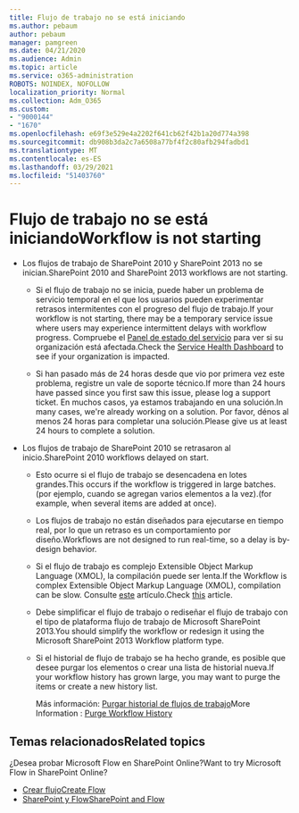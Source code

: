 ```yaml
---
title: Flujo de trabajo no se está iniciando
ms.author: pebaum
author: pebaum
manager: pamgreen
ms.date: 04/21/2020
ms.audience: Admin
ms.topic: article
ms.service: o365-administration
ROBOTS: NOINDEX, NOFOLLOW
localization_priority: Normal
ms.collection: Adm_O365
ms.custom:
- "9000144"
- "1670"
ms.openlocfilehash: e69f3e529e4a2202f641cb62f42b1a20d774a398
ms.sourcegitcommit: db908b3da2c7a6508a77bf4f2c80afb294fadbd1
ms.translationtype: MT
ms.contentlocale: es-ES
ms.lasthandoff: 03/29/2021
ms.locfileid: "51403760"
---
```

# <a name="workflow-is-not-starting"></a><span data-ttu-id="1a78c-102">Flujo de trabajo no se está iniciando</span><span class="sxs-lookup"><span data-stu-id="1a78c-102">Workflow is not starting</span></span>

- <span data-ttu-id="1a78c-103">Los flujos de trabajo de SharePoint 2010 y SharePoint 2013 no se inician.</span><span class="sxs-lookup"><span data-stu-id="1a78c-103">SharePoint 2010 and SharePoint 2013 workflows are not starting.</span></span>

    - <span data-ttu-id="1a78c-104">Si el flujo de trabajo no se inicia, puede haber un problema de servicio temporal en el que los usuarios pueden experimentar retrasos intermitentes con el progreso del flujo de trabajo.</span><span class="sxs-lookup"><span data-stu-id="1a78c-104">If your workflow is not starting, there may be a temporary service issue where users may experience intermittent delays with workflow progress.</span></span> <span data-ttu-id="1a78c-105">Compruebe el [Panel de estado del servicio](https://admin.microsoft.com/AdminPortal/Home/servicehealth) para ver si su organización está afectada.</span><span class="sxs-lookup"><span data-stu-id="1a78c-105">Check the [Service Health Dashboard](https://admin.microsoft.com/AdminPortal/Home/servicehealth) to see if your organization is impacted.</span></span>

    - <span data-ttu-id="1a78c-106">Si han pasado más de 24 horas desde que vio por primera vez este problema, registre un vale de soporte técnico.</span><span class="sxs-lookup"><span data-stu-id="1a78c-106">If more than 24 hours have passed since you first saw this issue, please log a support ticket.</span></span> <span data-ttu-id="1a78c-107">En muchos casos, ya estamos trabajando en una solución.</span><span class="sxs-lookup"><span data-stu-id="1a78c-107">In many cases, we're already working on a solution.</span></span> <span data-ttu-id="1a78c-108">Por favor, dénos al menos 24 horas para completar una solución.</span><span class="sxs-lookup"><span data-stu-id="1a78c-108">Please give us at least 24 hours to complete a solution.</span></span>

- <span data-ttu-id="1a78c-109">Los flujos de trabajo de SharePoint 2010 se retrasaron al inicio.</span><span class="sxs-lookup"><span data-stu-id="1a78c-109">SharePoint 2010 workflows delayed on start.</span></span>

    - <span data-ttu-id="1a78c-110">Esto ocurre si el flujo de trabajo se desencadena en lotes grandes.</span><span class="sxs-lookup"><span data-stu-id="1a78c-110">This occurs if the workflow is triggered in large batches.</span></span> <span data-ttu-id="1a78c-111">(por ejemplo, cuando se agregan varios elementos a la vez).</span><span class="sxs-lookup"><span data-stu-id="1a78c-111">(for example, when several items are added at once).</span></span>

    - <span data-ttu-id="1a78c-112">Los flujos de trabajo no están diseñados para ejecutarse en tiempo real, por lo que un retraso es un comportamiento por diseño.</span><span class="sxs-lookup"><span data-stu-id="1a78c-112">Workflows are not designed to run real-time, so a delay is by-design behavior.</span></span>

   -  <span data-ttu-id="1a78c-113">Si el flujo de trabajo es complejo Extensible Object Markup Language (XMOL), la compilación puede ser lenta.</span><span class="sxs-lookup"><span data-stu-id="1a78c-113">If the Workflow is complex Extensible Object Markup Language (XMOL), compilation can be slow.</span></span> <span data-ttu-id="1a78c-114">Consulte [este](https://support.microsoft.com//kb/3043697) artículo.</span><span class="sxs-lookup"><span data-stu-id="1a78c-114">Check [this](https://support.microsoft.com//kb/3043697) article.</span></span>

    - <span data-ttu-id="1a78c-115">Debe simplificar el flujo de trabajo o rediseñar el flujo de trabajo con el tipo de plataforma flujo de trabajo de Microsoft SharePoint 2013.</span><span class="sxs-lookup"><span data-stu-id="1a78c-115">You should simplify the workflow or redesign it using the Microsoft SharePoint 2013 Workflow platform type.</span></span>

    - <span data-ttu-id="1a78c-116">Si el historial de flujo de trabajo se ha hecho grande, es posible que desee purgar los elementos o crear una lista de historial nueva.</span><span class="sxs-lookup"><span data-stu-id="1a78c-116">If your workflow history has grown large, you may want to purge the items or create a new history list.</span></span>

        <span data-ttu-id="1a78c-117">Más información: [Purgar historial de flujos de trabajo](https://blogs.technet.microsoft.com/marj/2015/08/07/sharepoint-2010-workflows-best-practice-purge-workflow-history-list-items/)</span><span class="sxs-lookup"><span data-stu-id="1a78c-117">More Information : [Purge Workflow History](https://blogs.technet.microsoft.com/marj/2015/08/07/sharepoint-2010-workflows-best-practice-purge-workflow-history-list-items/)</span></span>


## <a name="related-topics"></a><span data-ttu-id="1a78c-118">Temas relacionados</span><span class="sxs-lookup"><span data-stu-id="1a78c-118">Related topics</span></span>
<span data-ttu-id="1a78c-119">¿Desea probar Microsoft Flow en SharePoint Online?</span><span class="sxs-lookup"><span data-stu-id="1a78c-119">Want to try Microsoft Flow in SharePoint Online?</span></span>
- [<span data-ttu-id="1a78c-120">Crear flujo</span><span class="sxs-lookup"><span data-stu-id="1a78c-120">Create Flow</span></span>](https://support.office.com/article/Create-a-flow-for-a-list-or-library-in-SharePoint-Online-or-OneDrive-for-Business-a9c3e03b-0654-46af-a254-20252e580d01) 
- [<span data-ttu-id="1a78c-121">SharePoint y Flow</span><span class="sxs-lookup"><span data-stu-id="1a78c-121">SharePoint and Flow</span></span>](https://flow.microsoft.com/blog/sharepoint-and-flow/) 

